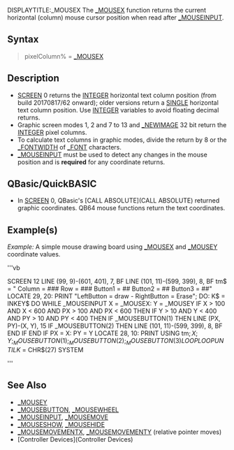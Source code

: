 DISPLAYTITLE:_MOUSEX
The [_MOUSEX](_MOUSEX) function returns the current horizontal (column) mouse cursor position when read after [_MOUSEINPUT](_MOUSEINPUT).


## Syntax

>  pixelColumn% = [_MOUSEX](_MOUSEX)


## Description

* [SCREEN](SCREEN) 0 returns the [INTEGER](INTEGER) horizontal text column position (from build 20170817/62 onward); older versions return a [SINGLE](SINGLE) horizontal text column position. Use [INTEGER](INTEGER) variables to avoid floating decimal returns.
* Graphic screen modes 1, 2 and 7 to 13 and [_NEWIMAGE](_NEWIMAGE) 32 bit return the [INTEGER](INTEGER) pixel columns.
* To calculate text columns in graphic modes, divide the return by 8 or the [_FONTWIDTH](_FONTWIDTH) of [_FONT](_FONT) characters.
* [_MOUSEINPUT](_MOUSEINPUT) must be used to detect any changes in the mouse position and is **required** for any coordinate returns.


## QBasic/QuickBASIC

* In [SCREEN](SCREEN) 0, QBasic's [CALL ABSOLUTE](CALL ABSOLUTE) returned graphic coordinates. QB64 mouse functions return the text coordinates. 


## Example(s)

*Example:* A simple mouse drawing board using [_MOUSEX](_MOUSEX) and [_MOUSEY](_MOUSEY) coordinate values. 

'''vb

SCREEN 12
LINE (99, 9)-(601, 401), 7, BF
LINE (101, 11)-(599, 399), 8, BF
tm$ = " Column = ###  Row = ###  Button1 = ##  Button2 = ##  Button3 = ##"
LOCATE 29, 20: PRINT "LeftButton = draw - RightButton = Erase";
DO: K$ = INKEY$
  DO WHILE _MOUSEINPUT
    X = _MOUSEX: Y = _MOUSEY
    IF X > 100 AND X < 600 AND PX > 100 AND PX < 600 THEN
      IF Y > 10 AND Y < 400 AND PY > 10 AND PY < 400 THEN
        IF _MOUSEBUTTON(1) THEN LINE (PX, PY)-(X, Y), 15
        IF _MOUSEBUTTON(2) THEN LINE (101, 11)-(599, 399), 8, BF
      END IF
    END IF
    PX = X: PY = Y
    LOCATE 28, 10: PRINT USING tm$; X; Y; _MOUSEBUTTON(1); _MOUSEBUTTON(2); _MOUSEBUTTON(3)
  LOOP
LOOP UNTIL K$ = CHR$(27)
SYSTEM 

'''


## See Also

* [_MOUSEY](_MOUSEY)
* [_MOUSEBUTTON](_MOUSEBUTTON), [_MOUSEWHEEL](_MOUSEWHEEL)
* [_MOUSEINPUT](_MOUSEINPUT), [_MOUSEMOVE](_MOUSEMOVE)
* [_MOUSESHOW](_MOUSESHOW), [_MOUSEHIDE](_MOUSEHIDE)
* [_MOUSEMOVEMENTX](_MOUSEMOVEMENTX), [_MOUSEMOVEMENTY](_MOUSEMOVEMENTY) (relative pointer moves) 
* [Controller Devices](Controller Devices)





